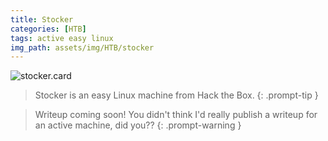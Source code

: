 ```yaml
---
title: Stocker
categories: [HTB]
tags: active easy linux
img_path: assets/img/HTB/stocker
---
```


![stocker.card](Stocker.png)

> Stocker is an easy Linux machine from Hack the Box. 
{: .prompt-tip }

> Writeup coming soon! You didn't think I'd really publish a writeup for an active machine, did you??
{: .prompt-warning }
